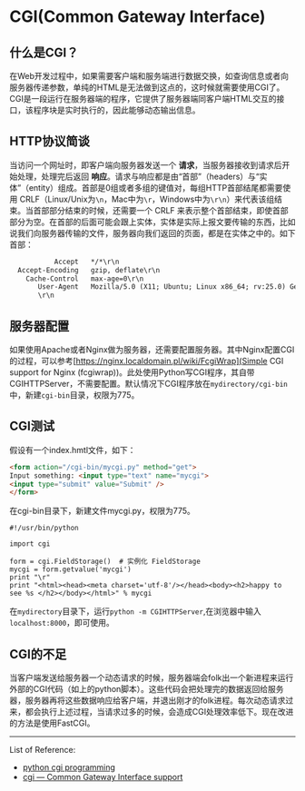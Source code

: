 CGI(Common Gateway Interface)
===

什么是CGI？
---
在Web开发过程中，如果需要客户端和服务端进行数据交换，如查询信息或者向服务器传递参数，单纯的HTML是无法做到这点的，这时候就需要使用CGI了。CGI是一段运行在服务器端的程序，它提供了服务器端同客户端HTML交互的接口，该程序块是实时执行的，因此能够动态输出信息。

HTTP协议简谈
---
当访问一个网址时，即客户端向服务器发送一个 **请求**，当服务器接收到请求后开始处理，处理完后返回 **响应**。请求与响应都是由“首部”（headers）与“实体”（entity）组成。首部是0组或者多组的键值对，每组HTTP首部结尾都需要使用 CRLF（Linux/Unix为`\n`，Mac中为`\r`，Windows中为`\r\n`）来代表该组结束。当首部部分结束的时候，还需要一个 CRLF 来表示整个首部结束，即使首部部分为空。在首部的后面可能会跟上实体，实体是实际上报文要传输的东西，比如说我们向服务器传输的文件，服务器向我们返回的页面，都是在实体之中的。如下首部：
```html
           Accept   */*\r\n
  Accept-Encoding   gzip, deflate\r\n
    Cache-Control	max-age=0\r\n
       User-Agent	Mozilla/5.0 (X11; Ubuntu; Linux x86_64; rv:25.0) Gecko/20100101 Firefox/25.0\r\n
       \r\n
```

服务器配置
---
如果使用Apache或者Nginx做为服务器，还需要配置服务器。其中Nginx配置CGI的过程，可以参考[https://nginx.localdomain.pl/wiki/FcgiWrap](Simple CGI support for Nginx (fcgiwrap))。此处使用Python写CGI程序，其自带CGIHTTPServer，不需要配置。默认情况下CGI程序放在`mydirectory/cgi-bin`中，新建`cgi-bin`目录，权限为775。

CGI测试
---
假设有一个index.hmtl文件，如下：

```HTML
<form action="/cgi-bin/mycgi.py" method="get"> 
Input something: <input type="text" name="mycgi">
<input type="submit" value="Submit" />
</form>
```

在cgi-bin目录下，新建文件mycgi.py，权限为775。

    #!/usr/bin/python

    import cgi

    form = cgi.FieldStorage()  # 实例化 FieldStorage 
    mycgi = form.getvalue('mycgi')
    print "\r"
    print "<html><head><meta charset='utf-8'/></head><body><h2>happy to see %s </h2></body></html>" % mycgi

在`mydirectory`目录下，运行`python -m CGIHTTPServer`,在浏览器中输入`localhost:8000`，即可使用。

CGI的不足
---
当客户端发送给服务器一个动态请求的时候，服务器端会folk出一个新进程来运行外部的CGI代码（如上的python脚本）。这些代码会把处理完的数据返回给服务器，服务器再将这些数据响应给客户端，并退出刚才的folk进程。每次动态请求过来，都会执行上述过程，当请求过多的时候，会造成CGI处理效率低下。现在改进的方法是使用FastCGI。

------
List of Reference:
- [python cgi programming](http://www.tutorialspoint.com/python/python_cgi_programming.htm)
- [cgi — Common Gateway Interface support](http://docs.python.org/2/library/cgi.html)

